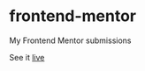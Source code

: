 # frontend-mentor

My Frontend Mentor submissions

See it [live](https://reverent-shirley-6a37fe.netlify.app/)
